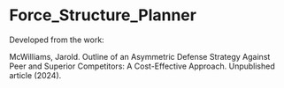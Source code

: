 # Force_Structure_Planner
Developed from the work:

McWilliams, Jarold. Outline of an Asymmetric Defense Strategy Against Peer and Superior Competitors: A Cost-Effective Approach. Unpublished article (2024).
